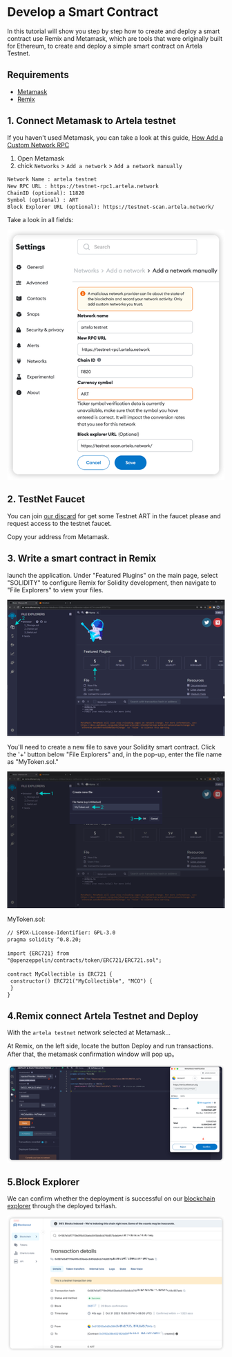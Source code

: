 

# Develop a Smart Contract

In this tutorial will show you step by step how to create and deploy a smart contract use Remix and Metamask, which are tools that were originally built for Ethereum, to create and deploy a simple smart contract on Artela Testnet.


## Requirements
* [Metamask](https://metamask.io/)
* [Remix](https://remix.ethereum.org/)


## 1. Connect Metamask to Artela testnet

If you haven't used Metamask, you can take a look at this guide, [How Add a Custom Network RPC](https://support.metamask.io/hc/en-us/articles/360043227612-How-to-add-a-custom-network-RPC)

1. Open Metamask 
2. chick  `Networks` > `Add a network` > `Add a network manually`

```
Network Name : artela testnet
New RPC URL : https://testnet-rpc1.artela.network
ChainID (optional): 11820
Symbol (optional) : ART
Block Explorer URL (optional): https://testnet-scan.artela.network/
```

Take a look in all fields:

![img_1.png ](img_1.png)

## 2. TestNet Faucet

You can join [our discard](https://discord.com/invite/artela) for get some Testnet ART in the faucet
 please and request access to the testnet faucet.


Copy your address from Metamask.

## 3. Write a smart contract in Remix
launch the application. Under "Featured Plugins" on the main page, select "SOLIDITY" to configure Remix for Solidity development, then navigate to "File Explorers" to view your files.

![img.png](img.png)

You'll need to create a new file to save your Solidity smart contract. Click the '+' button below "File Explorers" and, in the pop-up, enter the file name as "MyToken.sol."

![img_2.png](img_2.png)

MyToken.sol:

```solidity
// SPDX-License-Identifier: GPL-3.0
pragma solidity ^0.8.20;

import {ERC721} from "@openzeppelin/contracts/token/ERC721/ERC721.sol";

contract MyCollectible is ERC721 {
 constructor() ERC721("MyCollectible", "MCO") {
 }
}
```

## 4.Remix connect Artela Testnet and Deploy

With the `artela testnet` network selected at Metamask...

At Remix, on the left side, locate the button Deploy and run transactions. After that, the metamask confirmation window will pop up。

![img_4.png](img_4.png)

## 5.Block Explorer

We can confirm whether the deployment is successful on our [blockchain explorer](https://testnet-scan.artela.network/) through the deployed txHash.

![img_3.png](img_3.png)